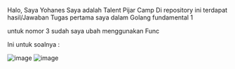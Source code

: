 Halo, Saya Yohanes 
Saya adalah Talent Pijar Camp
Di repository ini terdapat hasil/Jawaban Tugas pertama saya dalam Golang fundamental 1

untuk nomor 3 sudah saya ubah menggunakan Func 

Ini untuk soalnya :

![image](https://github.com/yohansky/tugas-introgo1/assets/69236028/bcb331df-a916-4820-b720-3b8948dd6b97)
![image](https://github.com/yohansky/tugas-introgo1/assets/69236028/29dedb39-4b18-4ba3-861e-954658c3d1d3)
